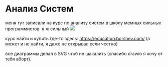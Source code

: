 # Анализ Систем

меня тут записали на курс по анализу систем в школу ~~мемных~~ сильных программистов.
я ж сильный ![](https://steamcommunity-a.akamaihd.net/economy/emoticon/:ohh_yeah:)

курс найти и купить где-то здесь: https://education.borshev.com/
(а может и не найти, я даже не открывал если честно)

все диаграммы делал в SVG чтоб не шакалить
(спасибо drawio я хочу от тебя аборт).

